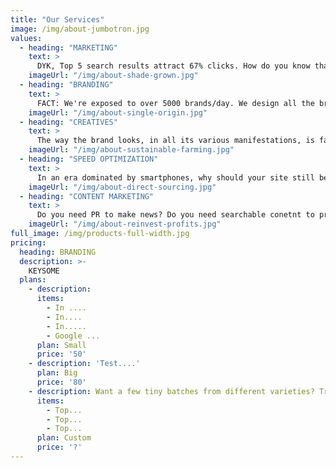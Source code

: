 ```yaml
---
title: "Our Services"
image: /img/about-jumbotron.jpg
values:
  - heading: "MARKETING"
    text: > 
      DYK, Top 5 search results attract 67% clicks. How do you know that your digital marketing strategy works? If given a choice high traffic and low conversions Vs low traffic plus high conversion. What would you choose? Now, factor in pros-cons for organic SEO versus paid advertisements. Now factor in time Vs cost. Again, factor in keyword competition versus conversions. Making your site optimized for search is an intensely time consuming and iterative process. The challenges towards optimizing your digital marketing strategy is finding right mix of keywords that provide a balance in search traffic, competition, & CPC costs.
    imageUrl: "/img/about-shade-grown.jpg"
  - heading: "BRANDING"
    text: >
      FACT: We're exposed to over 5000 brands/day. We design all the brandy bits and arrange them into a coherent, cohesive and organised one-ness that is the way your company looks and sounds to everyone it rubs shoulders with. Especially for start-ups and very small businesses, these packages combine the design for your logo with a set of stationery, a website or an online shop. You'll be benefiting from the collective skills of our creative team and web team, with one point of call and an experienced account manager to guide you through the whole process. There is far more to brands than meets the eye — like what you do, how you do it and what it does for other people. 
    imageUrl: "/img/about-single-origin.jpg"
  - heading: "CREATIVES"
    text: >
      The way the brand looks, in all its various manifestations, is far more than the design of the logo. A logo is a symbol or wordmark, or a combination of the two, which personifies an individual company, or a range of products or services. Great design has an amazingly positive effect on any business. When this is applied consistently and in conjunction with a predetermined set of styles and elements — fonts, colours, photographs and graphics — it forms the cornerstone of the visual identity. We hire the best eyes to create your brand. We guide photons through mosaics of pixels to interact via people’s visual cortex and make them do things they otherwise wouldn't have done. Enuf said, perhaps?
    imageUrl: "/img/about-sustainable-farming.jpg"
  - heading: "SPEED OPTIMIZATION"
    text: >
      In an era dominated by smartphones, why should your site still be the 80s kid? Are you losing your clients to your competitor who runs a 10x faster site/app? By using web coding and employing latest browser optimization methods we can empower your customers do things quicker, easier and more reliably than other mere mortals. We specialise in bespoke website design, development to deployment. Business ready builds. Is your website slow? App/website hangs often? Un-responsive? We help you clean your code. By combining these different elements of your identity design, we can offer you a cohesive service and terrific value for money. 
    imageUrl: "/img/about-direct-sourcing.jpg"
  - heading: "CONTENT MARKETING"
    text: >
      Do you need PR to make news? Do you need searchable conetnt to promote biz? Do you need blogger outreach programs? Do you need to engage with relevant bloggers, vloggers, podcasters, and experts for promotions? Are your press releases sitting idle? Do you need to spread the word on your e-commerce discount vouchers? Do you need converage for your events? Do you need to lauch your products/services? Planning to make your website traffic 100% organic and content driven searches? As one of the leading brand design companies, we know how important it is for your business to make a good impression. 
    imageUrl: "/img/about-reinvest-profits.jpg"
full_image: /img/products-full-width.jpg
pricing:
  heading: BRANDING
  description: >-
    KEYSOME 
  plans:
    - description: 
      items:
        - In ....
        - In.... 
        - In..... 
        - Google ...
      plan: Small
      price: '50'
    - description: 'Test....'
      plan: Big
      price: '80'
    - description: Want a few tiny batches from different varieties? Try our custom plan
      items:
        - Top...
        - Top...
        - Top... 
      plan: Custom
      price: '?'
---
```

